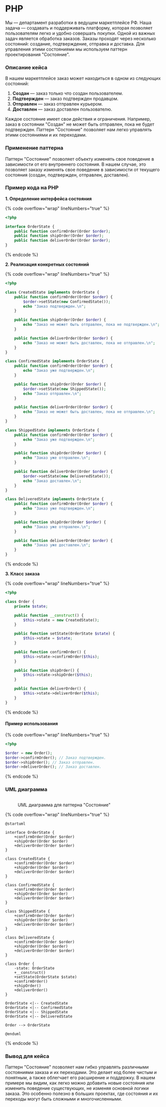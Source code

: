 # PHP

Мы — департамент разработки в ведущем маркетплейсе РФ. Наша задача — создавать и поддерживать платформу, которая позволяет пользователям легко и удобно совершать покупки. Одной из важных задач является обработка заказов. Заказы проходят через несколько состояний: создание, подтверждение, отправка и доставка. Для управления этими состояниями мы используем паттерн проектирования "Состояние".

### Описание кейса

В нашем маркетплейсе заказ может находиться в одном из следующих состояний:

1. **Создан** — заказ только что создан пользователем.
2. **Подтвержден** — заказ подтвержден продавцом.
3. **Отправлен** — заказ отправлен курьером.
4. **Доставлен** — заказ доставлен пользователю.

Каждое состояние имеет свои действия и ограничения. Например, заказ в состоянии "Создан" не может быть отправлен, пока не будет подтвержден. Паттерн "Состояние" позволяет нам легко управлять этими состояниями и их переходами.

### Применение паттерна

Паттерн "Состояние" позволяет объекту изменять свое поведение в зависимости от его внутреннего состояния. В нашем случае, это позволяет заказу изменять свое поведение в зависимости от текущего состояния (создан, подтвержден, отправлен, доставлен).

### Пример кода на PHP

**1. Определение интерфейса состояния**

{% code overflow="wrap" lineNumbers="true" %}
```php
<?php

interface OrderState {
    public function confirmOrder(Order $order);
    public function shipOrder(Order $order);
    public function deliverOrder(Order $order);
}
```
{% endcode %}

**2. Реализация конкретных состояний**

{% code overflow="wrap" lineNumbers="true" %}
```php
<?php

class CreatedState implements OrderState {
    public function confirmOrder(Order $order) {
        $order->setState(new ConfirmedState());
        echo "Заказ подтвержден.\n";
    }

    public function shipOrder(Order $order) {
        echo "Заказ не может быть отправлен, пока не подтвержден.\n";
    }

    public function deliverOrder(Order $order) {
        echo "Заказ не может быть доставлен, пока не отправлен.\n";
    }
}

class ConfirmedState implements OrderState {
    public function confirmOrder(Order $order) {
        echo "Заказ уже подтвержден.\n";
    }

    public function shipOrder(Order $order) {
        $order->setState(new ShippedState());
        echo "Заказ отправлен.\n";
    }

    public function deliverOrder(Order $order) {
        echo "Заказ не может быть доставлен, пока не отправлен.\n";
    }
}

class ShippedState implements OrderState {
    public function confirmOrder(Order $order) {
        echo "Заказ уже подтвержден.\n";
    }

    public function shipOrder(Order $order) {
        echo "Заказ уже отправлен.\n";
    }

    public function deliverOrder(Order $order) {
        $order->setState(new DeliveredState());
        echo "Заказ доставлен.\n";
    }
}

class DeliveredState implements OrderState {
    public function confirmOrder(Order $order) {
        echo "Заказ уже подтвержден.\n";
    }

    public function shipOrder(Order $order) {
        echo "Заказ уже отправлен.\n";
    }

    public function deliverOrder(Order $order) {
        echo "Заказ уже доставлен.\n";
    }
}
```
{% endcode %}

**3. Класс заказа**

{% code overflow="wrap" lineNumbers="true" %}
```php
<?php

class Order {
    private $state;

    public function __construct() {
        $this->state = new CreatedState();
    }

    public function setState(OrderState $state) {
        $this->state = $state;
    }

    public function confirmOrder() {
        $this->state->confirmOrder($this);
    }

    public function shipOrder() {
        $this->state->shipOrder($this);
    }

    public function deliverOrder() {
        $this->state->deliverOrder($this);
    }
}
```
{% endcode %}

#### Пример использования

{% code overflow="wrap" lineNumbers="true" %}
```php
<?php

$order = new Order();
$order->confirmOrder(); // Заказ подтвержден.
$order->shipOrder(); // Заказ отправлен.
$order->deliverOrder(); // Заказ доставлен.
```
{% endcode %}

### UML диаграмма

<figure><img src="../../../../../.gitbook/assets/image (1).png" alt=""><figcaption><p>UML диаграмма для паттерна "Состояние"</p></figcaption></figure>

{% code overflow="wrap" lineNumbers="true" %}
```plantuml
@startuml

interface OrderState {
    +confirmOrder(Order $order)
    +shipOrder(Order $order)
    +deliverOrder(Order $order)
}

class CreatedState {
    +confirmOrder(Order $order)
    +shipOrder(Order $order)
    +deliverOrder(Order $order)
}

class ConfirmedState {
    +confirmOrder(Order $order)
    +shipOrder(Order $order)
    +deliverOrder(Order $order)
}

class ShippedState {
    +confirmOrder(Order $order)
    +shipOrder(Order $order)
    +deliverOrder(Order $order)
}

class DeliveredState {
    +confirmOrder(Order $order)
    +shipOrder(Order $order)
    +deliverOrder(Order $order)
}

class Order {
    -state: OrderState
    +__construct()
    +setState(OrderState $state)
    +confirmOrder()
    +shipOrder()
    +deliverOrder()
}

OrderState <|-- CreatedState
OrderState <|-- ConfirmedState
OrderState <|-- ShippedState
OrderState <|-- DeliveredState

Order --> OrderState

@enduml
```
{% endcode %}

### Вывод для кейса

Паттерн "Состояние" позволяет нам гибко управлять различными состояниями заказа и их переходами. Это делает код более чистым и понятным, а также облегчает его расширение и поддержку. В нашем примере мы видим, как легко можно добавить новые состояния или изменить поведение существующих, не изменяя основной логики заказа. Это особенно полезно в больших проектах, где состояния и их переходы могут быть сложными и многочисленными.
